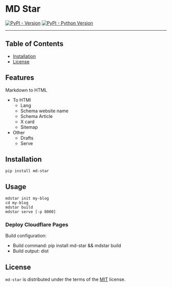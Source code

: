 # MD Star

[![PyPI - Version](https://img.shields.io/pypi/v/md-star.svg)](https://pypi.org/project/md-star)
[![PyPI - Python Version](https://img.shields.io/pypi/pyversions/md-star.svg)](https://pypi.org/project/md-star)

-----

## Table of Contents

- [Installation](#installation)
- [License](#license)

## Features

Markdown to HTML

- To HTMl
  - Lang
  - Schema website name
  - Schema Article
  - X card
  - Sitemap
- Other
  - Drafts
  - Serve

## Installation

```console
pip install md-star
```

## Usage

```console
mdstar init my-blog
cd my-blog
mdstar build
mdstar serve [-p 8000]
```

### Deploy Cloudflare Pages

Build configuration:

- Build command: pip install md-star && mdstar build
- Build output: dist

## License

`md-star` is distributed under the terms of the [MIT](https://spdx.org/licenses/MIT.html) license.
